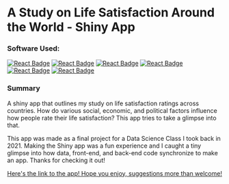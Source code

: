 # A Study on Life Satisfaction Around the World - Shiny App
### Software Used: 
[![React Badge](https://img.shields.io/badge/-R-276DC3?style=for-the-badge&labelColor=black&logo=r&logoColor=276DC3)](#)
[![React Badge](https://img.shields.io/badge/-Tidyverse-1A162D?style=&labelColor=white&logo=tidyverse&logoColor=1A162D)](#)
[![React Badge](https://img.shields.io/badge/-Tidymodels-1A162D?style=&labelColor=white&logo=tidyverse&logoColor=1A162D)](#)
[![React Badge](https://img.shields.io/badge/-ggplot-1A162D?style=&labelColor=white&logo=tidyverse&logoColor=1A162D)](#)
[![React Badge](https://img.shields.io/badge/-Shiny-276DC3?style=&labelColor=white&logo=tidyverse&logoColor=276DC3)](#)
[![React Badge](https://img.shields.io/badge/-Plotly-3F4F75?style=&labelColor=white&logo=plotly&logoColor=3F4F75)](#)

### Summary
A shiny app that outlines my study on life satisfaction ratings across countries. How do various social, economic, and political factors influence how people rate their life satisfaction? This app tries to take a glimpse into that. 

This app was made as a final project for a Data Science Class I took back in 2021. Making the Shiny app was a fun experience and I caught a tiny glimpse into how data, front-end, and back-end code synchronize to make an app. Thanks for checking it out!

[Here's the link to the app! Hope you enjoy, suggestions more than welcome!](https://aryaman-joshi.shinyapps.io/life_satisfaction_shiny_app/)
